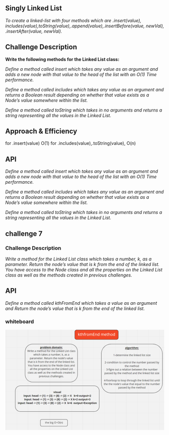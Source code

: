 ## Singly Linked List

_To create a linked-list with four methods which are .insert(value), includes(value),toString(value),.append(value),.insertBefore(value, newVal), .insertAfter(value, newVal)._

## Challenge Description

**Write the following methods for the Linked List class:**

_Define a method called insert which takes any value as an argument and adds a new node with that value to the head of the list with an O(1) Time performance._

_Define a method called includes which takes any value as an argument and returns a Boolean result depending on whether that value exists as a Node’s value somewhere within the list._

_Define a method called toString which takes in no arguments and returns a string representing all the values in the Linked List._

## Approach & Efficiency

for .insert(value) O(1) for .includes(value),.toString(value), O(n)

## API

_Define a method called insert which takes any value as an argument and adds a new node with that value to the head of the list with an O(1) Time performance._

_Define a method called includes which takes any value as an argument and returns a Boolean result depending on whether that value exists as a Node’s value somewhere within the list._

_Define a method called toString which takes in no arguments and returns a string representing all the values in the Linked List._

## challenge 7

### Challenge Description

_Write a method for the Linked List class which takes a number, k, as a parameter. Return the node’s value that is k from the end of the linked list. You have access to the Node class and all the properties on the Linked List class as well as the methods created in previous challenges._

## API

_Define a method called kthFromEnd which takes a value as an argument and Return the node’s value that is k from the end of the linked list._

### whiteboard

![image](../../../assets/challenge7.PNG)
